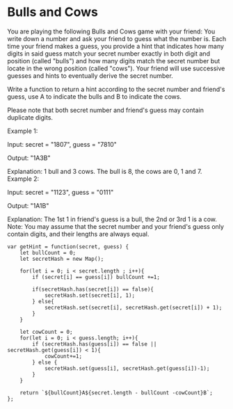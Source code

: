 # Bulls and Cows

You are playing the following Bulls and Cows game with your friend: You write down a number and ask your friend to guess what the number is. Each time your friend makes a guess, you provide a hint that indicates how many digits in said guess match your secret number exactly in both digit and position (called "bulls") and how many digits match the secret number but locate in the wrong position (called "cows"). Your friend will use successive guesses and hints to eventually derive the secret number.

Write a function to return a hint according to the secret number and friend's guess, use A to indicate the bulls and B to indicate the cows.

Please note that both secret number and friend's guess may contain duplicate digits.

Example 1:

Input: secret = "1807", guess = "7810"

Output: "1A3B"

Explanation: 1 bull and 3 cows. The bull is 8, the cows are 0, 1 and 7.
Example 2:

Input: secret = "1123", guess = "0111"

Output: "1A1B"

Explanation: The 1st 1 in friend's guess is a bull, the 2nd or 3rd 1 is a cow.
Note: You may assume that the secret number and your friend's guess only contain digits, and their lengths are always equal.

```
var getHint = function(secret, guess) {
    let bullCount = 0;
    let secretHash = new Map();

    for(let i = 0; i < secret.length ; i++){
        if (secret[i] == guess[i]) bullCount +=1;

        if(secretHash.has(secret[i]) == false){
            secretHash.set(secret[i], 1);
        } else{
            secretHash.set(secret[i], secretHash.get(secret[i]) + 1);
        }
    }

    let cowCount = 0;
    for(let i = 0; i < guess.length; i++){
        if (secretHash.has(guess[i]) == false || secretHash.get(guess[i]) < 1){
            cowCount+=1;
        } else {
            secretHash.set(guess[i], secretHash.get(guess[i])-1);
        }
    }

    return `${bullCount}A${secret.length - bullCount -cowCount}B`;  
};
```
